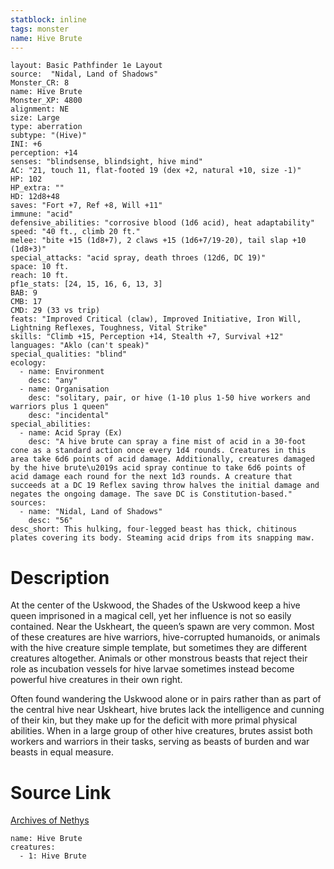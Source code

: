 ```yaml
---
statblock: inline
tags: monster
name: Hive Brute
---
```

```statblock
layout: Basic Pathfinder 1e Layout
source:  "Nidal, Land of Shadows"
Monster_CR: 8
name: Hive Brute
Monster_XP: 4800
alignment: NE
size: Large
type: aberration
subtype: "(Hive)"
INI: +6
perception: +14
senses: "blindsense, blindsight, hive mind"
AC: "21, touch 11, flat-footed 19 (dex +2, natural +10, size -1)"
HP: 102
HP_extra: ""
HD: 12d8+48
saves: "Fort +7, Ref +8, Will +11"
immune: "acid"
defensive_abilities: "corrosive blood (1d6 acid), heat adaptability"
speed: "40 ft., climb 20 ft."
melee: "bite +15 (1d8+7), 2 claws +15 (1d6+7/19-20), tail slap +10 (1d8+3)"
special_attacks: "acid spray, death throes (12d6, DC 19)"
space: 10 ft.
reach: 10 ft.
pf1e_stats: [24, 15, 16, 6, 13, 3]
BAB: 9
CMB: 17
CMD: 29 (33 vs trip)
feats: "Improved Critical (claw), Improved Initiative, Iron Will, Lightning Reflexes, Toughness, Vital Strike"
skills: "Climb +15, Perception +14, Stealth +7, Survival +12"
languages: "Aklo (can't speak)"
special_qualities: "blind"
ecology:
  - name: Environment
    desc: "any"
  - name: Organisation
    desc: "solitary, pair, or hive (1-10 plus 1-50 hive workers and warriors plus 1 queen"
    desc: "incidental"
special_abilities:
  - name: Acid Spray (Ex)
    desc: "A hive brute can spray a fine mist of acid in a 30-foot cone as a standard action once every 1d4 rounds. Creatures in this area take 6d6 points of acid damage. Additionally, creatures damaged by the hive brute\u2019s acid spray continue to take 6d6 points of acid damage each round for the next 1d3 rounds. A creature that succeeds at a DC 19 Reflex saving throw halves the initial damage and negates the ongoing damage. The save DC is Constitution-based."
sources:
  - name: "Nidal, Land of Shadows"
    desc: "56"
desc_short: This hulking, four-legged beast has thick, chitinous plates covering its body. Steaming acid drips from its snapping maw.
```
# Description
At the center of the Uskwood, the Shades of the Uskwood keep a hive queen imprisoned in a magical cell, yet her influence is not so easily contained. Near the Uskheart, the queen’s spawn are very common. Most of these creatures are hive warriors, hive-corrupted humanoids, or animals with the hive creature simple template, but sometimes they are different creatures altogether. Animals or other monstrous beasts that reject their role as incubation vessels for hive larvae sometimes instead become powerful hive creatures in their own right.

 Often found wandering the Uskwood alone or in pairs rather than as part of the central hive near Uskheart, hive brutes lack the intelligence and cunning of their kin, but they make up for the deficit with more primal physical abilities. When in a large group of other hive creatures, brutes assist both workers and warriors in their tasks, serving as beasts of burden and war beasts in equal measure.
# Source Link
[Archives of Nethys](https://aonprd.com/MonsterDisplay.aspx?ItemName=Hive%20Brute)
```encounter-table
name: Hive Brute
creatures:
  - 1: Hive Brute
```
